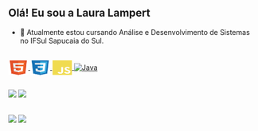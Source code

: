## Olá! Eu sou a Laura Lampert

- 🌱 Atualmente estou cursando Análise e Desenvolvimento de Sistemas no IFSul Sapucaia do Sul.

<div>
  <a href="https://github.com/LauraLampert">
</div>

<div style="display: inline_block"><br>
  <img align="center" alt="HTML" height="30" width="40" src="https://raw.githubusercontent.com/devicons/devicon/master/icons/html5/html5-original.svg">
  <img align="center" alt="CSS" height="30" width="40" src="https://raw.githubusercontent.com/devicons/devicon/master/icons/css3/css3-original.svg"> 
 <img align="center" alt="Js" height="30" width="40" src="https://raw.githubusercontent.com/devicons/devicon/master/icons/javascript/javascript-plain.svg">
  <img align="center" alt="Java" height="30" width="40"  src="https://cdn.jsdelivr.net/gh/devicons/devicon@latest/icons/java/java-original.svg" />
          
</div>

##

<div>
  <a href="https://www.linkedin.com/in/laura-lampert-74aa9325a/" target="_blank"><img src="https://img.shields.io/badge/-LinkedIn-%230077B5?style=for-the-badge&logo=linkedin&logoColor=white" target="_blank"></a> 
  <a href = "mailto:lampertlaura46@gmail.com"><img src="https://img.shields.io/badge/-Gmail-D14836?style=for-the-badge&logo=gmail&logoColor=white" target="_blank"></a>
</div>

##

<div>
  <img height="160em" align="center" src="https://github-readme-stats-sigma-five.vercel.app/api?username=LauraLampert&show_icons=true&theme=gotham">
 <img height="160em" align="center" src="https://github-readme-stats-sigma-five.vercel.app/api/top-langs/?username=LauraLampert&hide_progress=true&theme=gotham">
</div>
